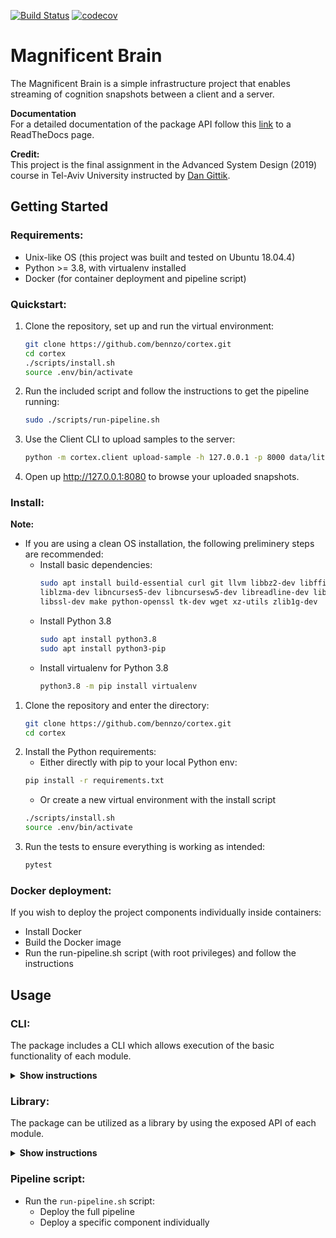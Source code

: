 [![Build Status](https://travis-ci.org/bennzo/cortex.svg?branch=master)](https://travis-ci.org/bennzo/cortex)
[![codecov](https://codecov.io/gh/bennzo/cortex/branch/master/graph/badge.svg)](https://codecov.io/gh/bennzo/cortex)

# Magnificent Brain
The Magnificent Brain is a simple infrastructure project that enables streaming of cognition snapshots between
a client and a server.


**Documentation**  
For a detailed documentation of the package API follow this [link](https://www.example.com) to a ReadTheDocs page.

**Credit:**  
This project is the final assignment in the Advanced System Design (2019) course in Tel-Aviv University instructed by [Dan Gittik](https://github.com/dan-gittik).

## Getting Started
### Requirements:
* Unix-like OS (this project was built and tested on Ubuntu 18.04.4)
* Python >= 3.8, with virtualenv installed
* Docker (for container deployment and pipeline script)

### Quickstart:
1. Clone the repository, set up and run the virtual environment:
    ```bash
    git clone https://github.com/bennzo/cortex.git
    cd cortex
    ./scripts/install.sh
    source .env/bin/activate
    ```
2. Run the included script and follow the instructions to get the pipeline running:
    ```bash
    sudo ./scripts/run-pipeline.sh
    ```
3. Use the Client CLI to upload samples to the server:
    ```bash
    python -m cortex.client upload-sample -h 127.0.0.1 -p 8000 data/littlesample.mind.gz
    ```
4. Open up http://127.0.0.1:8080 to browse your uploaded snapshots.

### Install:

**Note:**
* If you are using a clean OS installation, the following preliminery steps are recommended:
    * Install basic dependencies:
        ```bash
        sudo apt install build-essential curl git llvm libbz2-dev libffi-dev \
        liblzma-dev libncurses5-dev libncursesw5-dev libreadline-dev libsqlite3-dev \
        libssl-dev make python-openssl tk-dev wget xz-utils zlib1g-dev
        ```
    * Install Python 3.8
        ```bash
        sudo apt install python3.8
        sudo apt install python3-pip
        ```
    * Install virtualenv for Python 3.8
        ```bash
        python3.8 -m pip install virtualenv
        ```
    
1. Clone the repository and enter the directory:
    ```bash
    git clone https://github.com/bennzo/cortex.git
    cd cortex
    ```
2. Install the Python requirements:
    * Either directly with pip to your local Python env:
    ```bash
    pip install -r requirements.txt
    ```
    * Or create a new virtual environment with the install script 
    ```bash
    ./scripts/install.sh
    source .env/bin/activate
    ```
3. Run the tests to ensure everything is working as intended:
    ```bash
    pytest
    ```

### Docker deployment:
If you wish to deploy the project components individually inside containers:
* Install Docker
* Build the Docker image
* Run the run-pipeline.sh script (with root privileges) and follow the instructions

## Usage
### CLI:
The package includes a CLI which allows execution of the basic functionality of each module.
<details><summary><b>Show instructions</b></summary>

#### Client:
* ``upload-sample --host <server_host> --port <server_port> <path_to_sample>``  

    Uploads a sample to a server.  
    
    Example:
    ```bash
    python -m cortex.client upload-sample \
          --host '127.0.0.1'              \
          --port 8000                     \
          'littlesample.mind.gz'
    ```

#### Server:
* ``run-server --host <server_host> --port <server_port> <mq_url>``  

    Runs a server which listens on host:port and publishes messages received to a message queue.
    
    Example:
    ```bash
    python -m cortex.server run-server \
          --host '127.0.0.1'           \
          --port 8000                  \
          'rabbitmq://127.0.0.1:5672/'
    ```

#### Parsers:
* ``parse <parser_name> <path_to_data>``  

    Run a specific parser on raw data and return the parsed result (optionally redirect the output to a file).
    
    Example:
    ```bash
    python -m cortex.parsers parse 'pose' 'snapshot.raw' > 'pose.result'
    ```
  
* ``run-parser <parser_name> <mq_url>``  
    
    Run a parser as a service. The parser listens to a message queue in the URL given and will consume
    and publish parsed data indefinitely.
    
    Example:
    ```bash
    python -m cortex.parsers run-parser 'pose' 'rabbitmq://127.0.0.1:5672/'
    ```
    
#### Saver:
* ``save --database <db_url> <field_name> <field_result_path>``  

    Takes a field name and a path to a field result and saves it to a database in the URL given.
    
    Example:
    ```bash
    python -m cortex.saver save                 \
         --database 'mongodb://127.0.0.1:27017' \
         'pose'                                 \
         'pose.result'    
    ```
  
* ``run-saver <mq_url> <db_url>``  

    Run a saver as a service. The saver subscribes to the relevant message queue topics and saves the
    consumed messages to the database.
    
    Example:
    ```bash
    python -m cortex.saver run-saver  \
          'mongodb://127.0.0.1:27017' \
          'rabbitmq://127.0.0.1:5672/'
    ```

#### API:
* ``run-server --host <server_host> --port <server_port> --database <db_url>``  

    Runs an API server which listens on host:port and serves data from db_url.  
    Note: For a list of points that the API exposes follow the link to the docs in the bottom of the page.
    
    Example:
    ```bash
    python -m cortex.api run-server \
          --host '127.0.0.1'        \
          --port 5000               \
          --database 'mongodb://127.0.0.1:27017'
    ```

#### CLI:
The CLI consumes an API server and reflects it

* ``get-users``  
    
    Returns a list of ids and names of all the users in the database.
    
    Example:
    ```bash
    python -m cortex.cli get-users
    ```
* ``get-user <user_id>``  
    
    Returns the specified user information.
    
    Example:
    ```bash
    python -m cortex.cli get-user 42
    ```
* ``get-snapshots <user_id>``  
    
    Returns a list of the specified user snapshots information.
    
    Example:
    ```bash
    python -m cortex.cli get-snapshots 42
    ```
* ``get-snapshot <user_id> <snapshot_id>``  
    
    Returns a specific snapshot of a specific user.
    
    Example:
    ```bash
    python -m cortex.cli get-snapshot 42 1 
    ```
* ``get-result <user_id> <snapshot_id> <field_name>``  
    
    Returns a specific snapshot field value.
    
    Example:
    ```bash
    python -m cortex.cli get-result 42 1 'pose'
    ```
  
#### GUI:
* ``run-server --host <server_host> --port <server_port> --api-host <api_host> --api-port <api_port>``  

    Runs the GUI web server on host:port which reflects the API on api_host:api_port.
    
    Example:
    ```bash
    python -m cortex.gui run-server \
          --host '127.0.0.1'       \
          --port 8080              \
          --api-host '127.0.0.1'   \
          --api-port 5000
    ```

</details>

### Library:
The package can be utilized as a library by using the exposed API of each module.
<details><summary><b>Show instructions</b></summary>

#### Client:
* ``upload_sample(host=<server_host>, port=<server_port>, path=<path_to_sample>)``  

    Uploads a sample to a server.
    
    Example:
    ```python
    from cortex.client import upload_sample
    upload_sample(host='127.0.0.1', port=8000, path='sample.mind.gz')
    ```

#### Server:
* ``run_server(host=<server_host>, port=<server_port>, publish=<publish_func>)``  

    Runs a server which listens on host:port and passes messages received to a publish function.
    
    Example:
    ```python
    from cortex.server import run_server
    def print_message(message):
        print(message)
    run_server(host='127.0.0.1', port=8000, publish=print_message)
    ```
  
#### Parsers:
* ``run_parser(field=<parser_name>, data=data)``  

    Run a specific parser on raw data and return the parsed result.
    
    Example:
    ```python
    from cortex.parsers import run_parser
    data = '...'
    result = run_parser('pose', data)
    ```
  
#### Saver:
* ``Saver(db_url)``  

    Saver class which connects to a database and saves data by calling its `save` method.
    
    Example:
    ```python
    from cortex.saver import Saver
    saver = Saver(db_url=db_url)
    data = '...' 
    saver.save('pose', data)    
    ```
  
#### API:
* ``run_api_server(host=<server_host>, port=<server_port>, database_url=<db_url>)``  

    Runs an API server which listens on host:port and serves data from db_url.  
    Note: For a list of points that the API exposes follow the link to the docs in the bottom of the page.
    
    Example:
    ```python
    from cortex.api import run_api_server
    run_api_server(host='127.0.0.1', port=5000, database_url='mongodb://127.0.0.1:27017')
    ```
  
#### GUI:
* ``run_server(host=<server_host>, port=<server_port>, api_host=<api_host>, api_port=<api_port>``  

    Runs the GUI web server on host:port which reflects the API on api_host:api_port.
    
    Example:
    ```python
    from cortex.gui import run_server
    run_server(host='127.0.0.1', port=8080, api_host='127.0.0.1', api_port=5000)
    ```
</details>

### Pipeline script:
* Run the `run-pipeline.sh` script:
    * Deploy the full pipeline
    * Deploy a specific component individually


